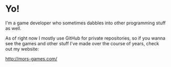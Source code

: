 # Yo!

I'm a game developer who sometimes dabbles into other programming stuff as well.

As of right now I mostly use GitHub for private repositories, so if you wanna see the games and other stuff I've made over the course of years, check out my website: 

http://mors-games.com/

<!--START_SECTION:waka-->
<!--END_SECTION:waka-->
